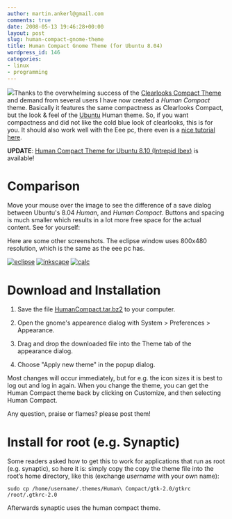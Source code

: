 ```yaml
---
author: martin.ankerl@gmail.com
comments: true
date: 2008-05-13 19:46:28+00:00
layout: post
slug: human-compact-gnome-theme
title: Human Compact Gnome Theme (for Ubuntu 8.04)
wordpress_id: 146
categories:
- linux
- programming
---
```


[![](http://brainstorm.ubuntu.com/idea/6772/image/1/)](http://brainstorm.ubuntu.com/idea/6772/)Thanks to the overwhelming success of the [Clearlooks Compact Theme](/2007/11/04/clearlooks-compact-gnome-theme/) and demand from several users I have now created a _Human Compact_ theme. Basically it features the same compactness as Clearlooks Compact, but the look & feel of the [Ubuntu](http://www.ubuntu.com/) Human theme. So, if you want compactness and did not like the cold blue look of clearlooks, this is for you. It should also work well with the Eee pc, there even is a [nice tutorial here](http://wiki.eeeuser.com/ubuntu:eeexubuntu:customization).

**UPDATE**: [Human Compact Theme for Ubuntu 8.10 (Intrepid Ibex)](/2008/11/04/human-compact-themes-for-ubuntu-810/) is available!



# Comparison


Move your mouse over the image to see the difference of a save dialog between Ubuntu's 8.04 _Human_, and _Human Compact_. Buttons and spacing is much smaller which results in a lot more free space for the actual content. See for yourself:













Here are some other screenshots. The eclipse window uses 800x480 resolution, which is the same as the eee pc has.

[![eclipse](/img/2008/05/screenshot-java-koagent-src-test-feasibility-at-profactor-inspector-graphvizvisitorjava-eclipse-platform.thumbnail.png)](/img/2008/05/screenshot-java-koagent-src-test-feasibility-at-profactor-inspector-graphvizvisitorjava-eclipse-platform.png) [![inkscape](/img/2008/05/screenshot-infosvg-inkscape.thumbnail.png)](/img/2008/05/screenshot-infosvg-inkscape.png) [![calc](/img/2008/05/screenshot-calculator-scientific.thumbnail.png)](/img/2008/05/screenshot-calculator-scientific.png)




# Download and Installation






  1. Save the file [HumanCompact.tar.bz2](/files/HumanCompact.tar.bz2) to your computer.

  2. Open the gnome's appearence dialog with System > Preferences > Appearance.

  3. Drag and drop the downloaded file into the Theme tab of the appearance dialog.

  4. Choose "Apply new theme" in the popup dialog.

Most changes will occur immediately, but for e.g. the icon sizes it is best to log out and log in again. When you change the theme, you can get the Human Compact theme back by clicking on Customize, and then selecting Human Compact.

Any question, praise or flames? please post them!



# Install for root (e.g. Synaptic)


Some readers asked how to get this to work for applications that run as root (e.g. synaptic), so here it is: simply copy the copy the theme file into the root’s home directory, like this (exchange _username_ with your own name):


    
    sudo cp /home/username/.themes/Human\ Compact/gtk-2.0/gtkrc /root/.gtkrc-2.0



Afterwards synaptic uses the human compact theme.
